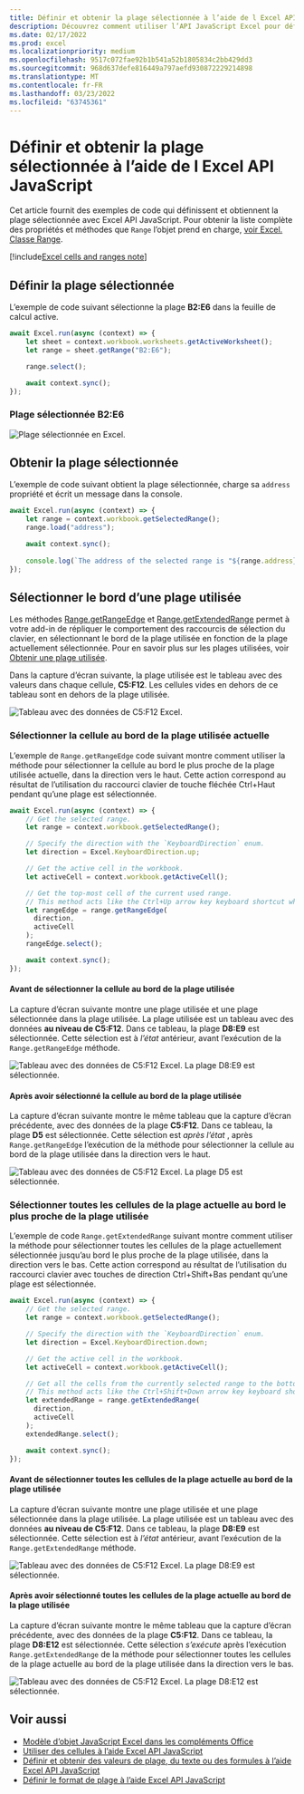 ```yaml
---
title: Définir et obtenir la plage sélectionnée à l’aide de l Excel API JavaScript
description: Découvrez comment utiliser l’API JavaScript Excel pour définir et obtenir la plage sélectionnée à l’aide de l Excel API JavaScript.
ms.date: 02/17/2022
ms.prod: excel
ms.localizationpriority: medium
ms.openlocfilehash: 9517c072fae92b1b541a52b1805834c2bb429dd3
ms.sourcegitcommit: 968d637defe816449a797aefd930872229214898
ms.translationtype: MT
ms.contentlocale: fr-FR
ms.lasthandoff: 03/23/2022
ms.locfileid: "63745361"
---
```

# <a name="set-and-get-the-selected-range-using-the-excel-javascript-api"></a>Définir et obtenir la plage sélectionnée à l’aide de l Excel API JavaScript

Cet article fournit des exemples de code qui définissent et obtiennent la plage sélectionnée avec Excel API JavaScript. Pour obtenir la liste complète des propriétés et méthodes que `Range` l’objet prend en charge, [voir Excel. Classe Range](/javascript/api/excel/excel.range).

[!include[Excel cells and ranges note](../includes/note-excel-cells-and-ranges.md)]

## <a name="set-the-selected-range"></a>Définir la plage sélectionnée

L’exemple de code suivant sélectionne la plage **B2:E6** dans la feuille de calcul active.

```js
await Excel.run(async (context) => {
    let sheet = context.workbook.worksheets.getActiveWorksheet();
    let range = sheet.getRange("B2:E6");

    range.select();

    await context.sync();
});
```

### <a name="selected-range-b2e6"></a>Plage sélectionnée  B2:E6

![Plage sélectionnée en Excel.](../images/excel-ranges-set-selection.png)

## <a name="get-the-selected-range"></a>Obtenir la plage sélectionnée

L’exemple de code suivant obtient la plage sélectionnée, charge sa `address` propriété et écrit un message dans la console.

```js
await Excel.run(async (context) => {
    let range = context.workbook.getSelectedRange();
    range.load("address");

    await context.sync();
    
    console.log(`The address of the selected range is "${range.address}"`);
});
```

## <a name="select-the-edge-of-a-used-range"></a>Sélectionner le bord d’une plage utilisée

Les méthodes [Range.getRangeEdge](/javascript/api/excel/excel.range#excel-excel-range-getrangeedge-member(1)) et [Range.getExtendedRange](/javascript/api/excel/excel.range#excel-excel-range-getextendedrange-member(1)) permet à votre add-in de répliquer le comportement des raccourcis de sélection du clavier, en sélectionnant le bord de la plage utilisée en fonction de la plage actuellement sélectionnée. Pour en savoir plus sur les plages utilisées, voir [Obtenir une plage utilisée](excel-add-ins-ranges-get.md#get-used-range).

Dans la capture d’écran suivante, la plage utilisée est le tableau avec des valeurs dans chaque cellule, **C5:F12**. Les cellules vides en dehors de ce tableau sont en dehors de la plage utilisée.

![Tableau avec des données de C5:F12 Excel.](../images/excel-ranges-used-range.png)

### <a name="select-the-cell-at-the-edge-of-the-current-used-range"></a>Sélectionner la cellule au bord de la plage utilisée actuelle

L’exemple de `Range.getRangeEdge` code suivant montre comment utiliser la méthode pour sélectionner la cellule au bord le plus proche de la plage utilisée actuelle, dans la direction vers le haut. Cette action correspond au résultat de l’utilisation du raccourci clavier de touche fléchée Ctrl+Haut pendant qu’une plage est sélectionnée.

```js
await Excel.run(async (context) => {
    // Get the selected range.
    let range = context.workbook.getSelectedRange();

    // Specify the direction with the `KeyboardDirection` enum.
    let direction = Excel.KeyboardDirection.up;

    // Get the active cell in the workbook.
    let activeCell = context.workbook.getActiveCell();

    // Get the top-most cell of the current used range.
    // This method acts like the Ctrl+Up arrow key keyboard shortcut while a range is selected.
    let rangeEdge = range.getRangeEdge(
      direction,
      activeCell
    );
    rangeEdge.select();

    await context.sync();
});
```

#### <a name="before-selecting-the-cell-at-the-edge-of-the-used-range"></a>Avant de sélectionner la cellule au bord de la plage utilisée

La capture d’écran suivante montre une plage utilisée et une plage sélectionnée dans la plage utilisée. La plage utilisée est un tableau avec des données **au niveau de C5:F12**. Dans ce tableau, la plage **D8:E9** est sélectionnée. Cette sélection est à *l’état* antérieur, avant l’exécution de la `Range.getRangeEdge` méthode.

![Tableau avec des données de C5:F12 Excel. La plage D8:E9 est sélectionnée.](../images/excel-ranges-used-range-d8-e9.png)

#### <a name="after-selecting-the-cell-at-the-edge-of-the-used-range"></a>Après avoir sélectionné la cellule au bord de la plage utilisée

La capture d’écran suivante montre le même tableau que la capture d’écran précédente, avec des données de la plage **C5:F12**. Dans ce tableau, la plage **D5** est sélectionnée. Cette sélection est *après l’état* , après `Range.getRangeEdge` l’exécution de la méthode pour sélectionner la cellule au bord de la plage utilisée dans la direction vers le haut.

![Tableau avec des données de C5:F12 Excel. La plage D5 est sélectionnée.](../images/excel-ranges-used-range-d5.png)

### <a name="select-all-cells-from-current-range-to-furthest-edge-of-used-range"></a>Sélectionner toutes les cellules de la plage actuelle au bord le plus proche de la plage utilisée

L’exemple de code `Range.getExtendedRange` suivant montre comment utiliser la méthode pour sélectionner toutes les cellules de la plage actuellement sélectionnée jusqu’au bord le plus proche de la plage utilisée, dans la direction vers le bas. Cette action correspond au résultat de l’utilisation du raccourci clavier avec touches de direction Ctrl+Shift+Bas pendant qu’une plage est sélectionnée.

```js
await Excel.run(async (context) => {
    // Get the selected range.
    let range = context.workbook.getSelectedRange();

    // Specify the direction with the `KeyboardDirection` enum.
    let direction = Excel.KeyboardDirection.down;

    // Get the active cell in the workbook.
    let activeCell = context.workbook.getActiveCell();

    // Get all the cells from the currently selected range to the bottom-most edge of the used range.
    // This method acts like the Ctrl+Shift+Down arrow key keyboard shortcut while a range is selected.
    let extendedRange = range.getExtendedRange(
      direction,
      activeCell
    );
    extendedRange.select();

    await context.sync();
});
```

#### <a name="before-selecting-all-the-cells-from-the-current-range-to-the-edge-of-the-used-range"></a>Avant de sélectionner toutes les cellules de la plage actuelle au bord de la plage utilisée

La capture d’écran suivante montre une plage utilisée et une plage sélectionnée dans la plage utilisée. La plage utilisée est un tableau avec des données **au niveau de C5:F12**. Dans ce tableau, la plage **D8:E9** est sélectionnée. Cette sélection est à *l’état* antérieur, avant l’exécution de la `Range.getExtendedRange` méthode.

![Tableau avec des données de C5:F12 Excel. La plage D8:E9 est sélectionnée.](../images/excel-ranges-used-range-d8-e9.png)

#### <a name="after-selecting-all-the-cells-from-the-current-range-to-the-edge-of-the-used-range"></a>Après avoir sélectionné toutes les cellules de la plage actuelle au bord de la plage utilisée

La capture d’écran suivante montre le même tableau que la capture d’écran précédente, avec des données de la plage **C5:F12**. Dans ce tableau, la plage **D8:E12** est sélectionnée. Cette sélection *s’exécute* après l’exécution `Range.getExtendedRange` de la méthode pour sélectionner toutes les cellules de la plage actuelle au bord de la plage utilisée dans la direction vers le bas.

![Tableau avec des données de C5:F12 Excel. La plage D8:E12 est sélectionnée.](../images/excel-ranges-used-range-d8-e12.png)

## <a name="see-also"></a>Voir aussi

- [Modèle d’objet JavaScript Excel dans les compléments Office](excel-add-ins-core-concepts.md)
- [Utiliser des cellules à l’aide Excel API JavaScript](excel-add-ins-cells.md)
- [Définir et obtenir des valeurs de plage, du texte ou des formules à l’aide Excel API JavaScript](excel-add-ins-ranges-set-get-values.md)
- [Définir le format de plage à l’aide Excel API JavaScript](excel-add-ins-ranges-set-format.md)
